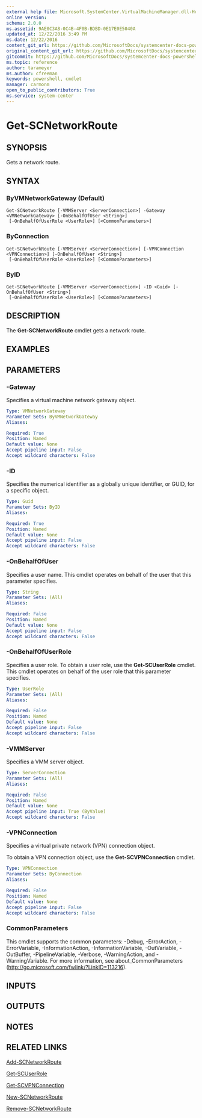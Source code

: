 ```yaml
---
external help file: Microsoft.SystemCenter.VirtualMachineManager.dll-Help.xml
online version: 
schema: 2.0.0
ms.assetid: 9AE0C3A8-0C4B-4F0B-BDBD-0E17E0E5040A
updated_at: 12/22/2016 3:49 PM
ms.date: 12/22/2016
content_git_url: https://github.com/MicrosoftDocs/systemcenter-docs-powershell/blob/master/systemcenter-cmdlets/SystemCenter2016/VirtualMachineManager/vlatest/Get-SCNetworkRoute.md
original_content_git_url: https://github.com/MicrosoftDocs/systemcenter-docs-powershell/blob/master/systemcenter-cmdlets/SystemCenter2016/VirtualMachineManager/vlatest/Get-SCNetworkRoute.md
gitcommit: https://github.com/MicrosoftDocs/systemcenter-docs-powershell/blob/8c8c20cafa5c1354636ca569508504b8373fce2c/systemcenter-cmdlets/SystemCenter2016/VirtualMachineManager/vlatest/Get-SCNetworkRoute.md
ms.topic: reference
author: tarameyer
ms.author: cfreeman
keywords: powershell, cmdlet
manager: carmonm
open_to_public_contributors: True
ms.service: system-center
---
```


# Get-SCNetworkRoute

## SYNOPSIS
Gets a network route.

## SYNTAX

### ByVMNetworkGateway (Default)
```
Get-SCNetworkRoute [-VMMServer <ServerConnection>] -Gateway <VMNetworkGateway> [-OnBehalfOfUser <String>]
 [-OnBehalfOfUserRole <UserRole>] [<CommonParameters>]
```

### ByConnection
```
Get-SCNetworkRoute [-VMMServer <ServerConnection>] [-VPNConnection <VPNConnection>] [-OnBehalfOfUser <String>]
 [-OnBehalfOfUserRole <UserRole>] [<CommonParameters>]
```

### ByID
```
Get-SCNetworkRoute [-VMMServer <ServerConnection>] -ID <Guid> [-OnBehalfOfUser <String>]
 [-OnBehalfOfUserRole <UserRole>] [<CommonParameters>]
```

## DESCRIPTION
The **Get-SCNetworkRoute** cmdlet gets a network route.

## EXAMPLES


## PARAMETERS

### -Gateway
Specifies a virtual machine network gateway object.

```yaml
Type: VMNetworkGateway
Parameter Sets: ByVMNetworkGateway
Aliases: 

Required: True
Position: Named
Default value: None
Accept pipeline input: False
Accept wildcard characters: False
```

### -ID
Specifies the numerical identifier as a globally unique identifier, or GUID, for a specific object.

```yaml
Type: Guid
Parameter Sets: ByID
Aliases: 

Required: True
Position: Named
Default value: None
Accept pipeline input: False
Accept wildcard characters: False
```

### -OnBehalfOfUser
Specifies a user name.
This cmdlet operates on behalf of the user that this parameter specifies.

```yaml
Type: String
Parameter Sets: (All)
Aliases: 

Required: False
Position: Named
Default value: None
Accept pipeline input: False
Accept wildcard characters: False
```

### -OnBehalfOfUserRole
Specifies a user role.
To obtain a user role, use the **Get-SCUserRole** cmdlet.
This cmdlet operates on behalf of the user role that this parameter specifies.

```yaml
Type: UserRole
Parameter Sets: (All)
Aliases: 

Required: False
Position: Named
Default value: None
Accept pipeline input: False
Accept wildcard characters: False
```

### -VMMServer
Specifies a VMM server object.

```yaml
Type: ServerConnection
Parameter Sets: (All)
Aliases: 

Required: False
Position: Named
Default value: None
Accept pipeline input: True (ByValue)
Accept wildcard characters: False
```

### -VPNConnection
Specifies a virtual private network (VPN) connection object.

To obtain a VPN connection object, use the **Get-SCVPNConnection** cmdlet.

```yaml
Type: VPNConnection
Parameter Sets: ByConnection
Aliases: 

Required: False
Position: Named
Default value: None
Accept pipeline input: False
Accept wildcard characters: False
```

### CommonParameters
This cmdlet supports the common parameters: -Debug, -ErrorAction, -ErrorVariable, -InformationAction, -InformationVariable, -OutVariable, -OutBuffer, -PipelineVariable, -Verbose, -WarningAction, and -WarningVariable. For more information, see about_CommonParameters (http://go.microsoft.com/fwlink/?LinkID=113216).

## INPUTS

## OUTPUTS

## NOTES

## RELATED LINKS

[Add-SCNetworkRoute](xref:SystemCenter2016/VirtualMachineManager/vlatest/Add-SCNetworkRoute.md)

[Get-SCUserRole](xref:SystemCenter2016/VirtualMachineManager/vlatest/Get-SCUserRole.md)

[Get-SCVPNConnection](xref:SystemCenter2016/VirtualMachineManager/vlatest/Get-SCVPNConnection.md)

[New-SCNetworkRoute](xref:SystemCenter2016/VirtualMachineManager/vlatest/New-SCNetworkRoute.md)

[Remove-SCNetworkRoute](xref:SystemCenter2016/VirtualMachineManager/vlatest/Remove-SCNetworkRoute.md)

